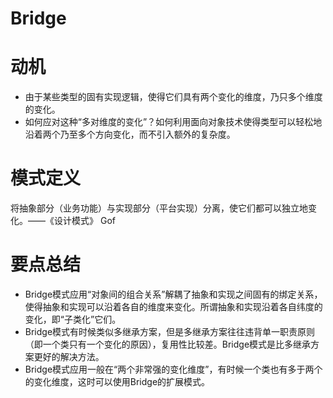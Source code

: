 # Bridge

# 动机
* 由于某些类型的固有实现逻辑，使得它们具有两个变化的维度，乃只多个维度的变化。
* 如何应对这种“多对维度的变化”？如何利用面向对象技术使得类型可以轻松地沿着两个乃至多个方向变化，而不引入额外的复杂度。

# 模式定义
将抽象部分（业务功能）与实现部分（平台实现）分离，使它们都可以独立地变化。——《设计模式》 Gof

# 要点总结
* Bridge模式应用“对象间的组合关系”解耦了抽象和实现之间固有的绑定关系，使得抽象和实现可以沿着各自的维度来变化。所谓抽象和实现沿着各自纬度的变化，即“子类化”它们。
* Bridge模式有时候类似多继承方案，但是多继承方案往往违背单一职责原则（即一个类只有一个变化的原因），复用性比较差。Bridge模式是比多继承方案更好的解决方法。
* Bridge模式应用一般在“两个非常强的变化维度”，有时候一个类也有多于两个的变化维度，这时可以使用Bridge的扩展模式。
